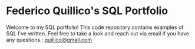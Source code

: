 # Federico Quillico's SQL Portfolio

Welcome to my SQL portfolio! This code repository contains examples of SQL I've written. Feel free to take a look and reach out via email if you have any questions.: quillico@gmail.com
